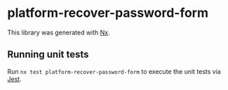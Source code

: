 # platform-recover-password-form

This library was generated with [Nx](https://nx.dev).

## Running unit tests

Run `nx test platform-recover-password-form` to execute the unit tests via [Jest](https://jestjs.io).
